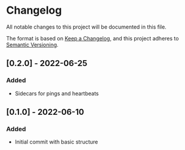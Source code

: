 # Changelog

All notable changes to this project will be documented in this file.

The format is based on [Keep a Changelog](https://keepachangelog.com/en/1.0.0/),
and this project adheres to [Semantic Versioning](https://semver.org/spec/v2.0.0.html).

## [0.2.0] - 2022-06-25
### Added
- Sidecars for pings and heartbeats

## [0.1.0] - 2022-06-10
### Added
- Initial commit with basic structure
